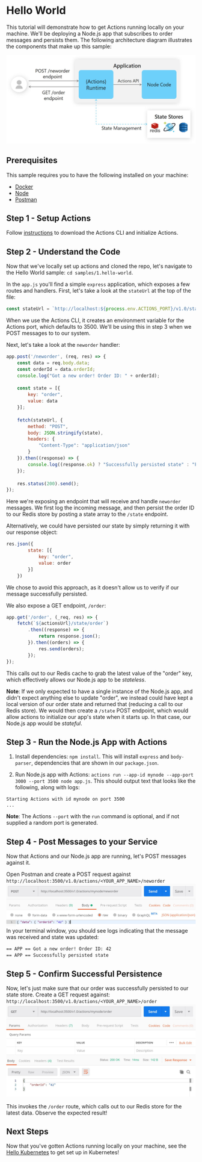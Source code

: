 # Hello World

This tutorial will demonstrate how to get Actions running locally on your machine. We'll be deploying a Node.js app that subscribes to order messages and persists them. The following architecture diagram illustrates the components that make up this sample: 

![Architecture Diagram](./img/Architecture_Diagram.jpg)

## Prerequisites
This sample requires you to have the following installed on your machine:
- [Docker](https://docs.docker.com/)
- [Node](https://nodejs.org/en/)
- [Postman](https://www.getpostman.com/)

## Step 1 - Setup Actions 

Follow [instructions](https://github.com/actionscore/actions#install-as-standalone) to download the Actions CLI and initialize Actions.

## Step 2 - Understand the Code

Now that we've locally set up actions and cloned the repo, let's navigate to the Hello World sample: `cd samples/1.hello-world`.

In the `app.js` you'll find a simple `express` application, which exposes a few routes and handlers. First, let's take a look at the `stateUrl` at the top of the file: 

```js
const stateUrl = `http://localhost:${process.env.ACTIONS_PORT}/v1.0/state`;
```
When we use the Actions CLI, it creates an environment variable for the Actions port, which defaults to 3500. We'll be using this in step 3 when we POST messages to to our system.

Next, let's take a look at the ```neworder``` handler:

```js
app.post('/neworder', (req, res) => {
    const data = req.body.data;
    const orderId = data.orderId;
    console.log("Got a new order! Order ID: " + orderId);

    const state = [{
        key: "order",
        value: data
    }];

    fetch(stateUrl, {
        method: "POST",
        body: JSON.stringify(state),
        headers: {
            "Content-Type": "application/json"
        }
    }).then((response) => {
        console.log((response.ok) ? "Successfully persisted state" : "Failed to persist state");
    });

    res.status(200).send();
});
```

Here we're exposing an endpoint that will receive and handle `neworder` messages. We first log the incoming message, and then persist the order ID to our Redis store by posting a state array to the `/state` endpoint.

Alternatively, we could have persisted our state by simply returning it with our response object:

```js
res.json({
        state: [{
            key: "order",
            value: order
        }]
    })
```

We chose to avoid this approach, as it doesn't allow us to verify if our message successfully persisted.

We also expose a GET endpoint, `/order`:

```js
app.get('/order', (_req, res) => {
    fetch(`${actionsUrl}/state/order`)
        .then((response) => {
            return response.json();
        }).then((orders) => {
            res.send(orders);
        });
});
```

This calls out to our Redis cache to grab the latest value of the "order" key, which effectively allows our Node.js app to be _stateless_. 

**Note**: If we only expected to have a single instance of the Node.js app, and didn't expect anything else to update "order", we instead could have kept a local version of our order state and returned that (reducing a call to our Redis store). We would then create a `/state` POST endpoint, which would allow actions to initialize our app's state when it starts up. In that case, our Node.js app would be _stateful_.

## Step 3 - Run the Node.js App with Actions

1. Install dependencies: `npm install`. This will install `express` and `body-parser`, dependencies that are shown in our `package.json`.

2. Run Node.js app with Actions: `actions run --app-id mynode --app-port 3000 --port 3500 node app.js`. This should output text that looks like the following, along with logs:

```
Starting Actions with id mynode on port 3500
...
```
**Note**:  The Actions `--port` with the `run` command is optional, and if not supplied a random port is generated.

## Step 4 - Post Messages to your Service

Now that Actions and our Node.js app are running, let's POST messages against it.

 Open Postman and create a POST request against `http://localhost:3500/v1.0/actions/<YOUR_APP_NAME>/neworder`
![Postman Screenshot](./img/postman1.jpg)
In your terminal window, you should see logs indicating that the message was received and state was updated:
```bash
== APP == Got a new order! Order ID: 42
== APP == Successfully persisted state
```

## Step 5 - Confirm Successful Persistence

Now, let's just make sure that our order was successfully persisted to our state store. Create a GET request against: `http://localhost:3500/v1.0/actions/<YOUR_APP_NAME>/order`
![Postman Screenshot 2](./img/postman2.jpg)

This invokes the `/order` route, which calls out to our Redis store for the latest data. Observe the expected result!

## Next Steps

Now that you've gotten Actions running locally on your machine, see the [Hello Kubernetes](../2.hello-kubernetes) to get set up in Kubernetes!
